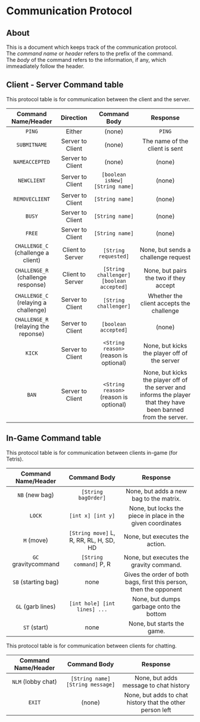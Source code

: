 # Communication Protocol  
## About  
This is a document which keeps track of the communication protocol.    
The _command name_ or _header_ refers to the prefix of the command.  
The _body_ of the command refers to the information, if any, which immeadiately follow the header.  
  
## Client - Server Command table  
This protocol table is for communication between the client and the server.  

|Command Name/Header                 |Direction       |Command Body                            |Response                                |
|:----------------------------------:|:--------------:|:--------------------------------------:|:--------------------------------------:|
|`PING`                              |Either          |(none)                                  |`PING`                                  |
|`SUBMITNAME`                        |Server to Client|(none)                                  |The name of the client is sent          |
|`NAMEACCEPTED`                      |Server to Client|(none)                                  |(none)                                  |
|`NEWCLIENT`                         |Server to Client|`[boolean isNew] [String name]`         |(none)                                  |
|`REMOVECLIENT`                      |Server to Client|`[String name]`                         |(none)                                  |
|`BUSY`                              |Server to Client|`[String name]`                         |(none)                                  |
|`FREE`                              |Server to Client|`[String name]`                         |(none)                                   |
|`CHALLENGE_C` (challenge a client)  |Client to Server|`[String requested]`                    |None, but sends a challenge request     |
|`CHALLENGE_R` (challenge response)  |Client to Server|`[String challenger] [boolean accepted]`|None, but pairs the two if they accept  |
|`CHALLENGE_C` (relaying a challenge)|Server to Client|`[String challenger]`                   |Whether the client accepts the challenge|
|`CHALLENGE_R` (relaying the reponse)|Server to Client|`[boolean accepted]`                    |(none)                                  |
|`KICK`                              |Server to Client|`<String reason>` (reason is optional)  |None, but kicks the player off of the server|
|`BAN`                               |Server to Client|`<String reason>` (reason is optional)  |None, but kicks the player off of the server and informs the player that they have been banned from the server.|

## In-Game Command table  
This protocol table is for communication between clients in-game (for Tetris).  

|Command Name/Header|Command Body                           |Response                                                          |
|:-----------------:|:-------------------------------------:|:----------------------------------------------------------------:|
|`NB` (new bag)     |`[String bagOrder]`                    |None, but adds a new bag to the matrix.                           |
|`LOCK`             |`[int x] [int y]`                      |None, but locks the piece in place in the given coordinates       |
|`M` (move)         |`[String move]` L, R, RR, RL, H, SD, HD|None, but executes the action.                                    |
|`GC` gravitycommand|`[String command]` P, R                |None, but executes the gravity command.                           |
|`SB` (starting bag)|none                                   |Gives the order of both bags, first this person, then the opponent|
|`GL` (garb lines)  |`[int hole] [int lines] ...`           |None, but dumps garbage onto the bottom                           |
|`ST` (start)       |none                                   |None, but starts the game.                                        |
  
This protocol table is for communication between clients for chatting.  
  
|Command Name/Header|Command Body                    |Response                                                 |
|:-----------------:|:------------------------------:|:-------------------------------------------------------:|
|`NLM` (lobby chat) |`[String name] [String message]`|None, but adds message to chat history                   |
|`EXIT`             |(none)                          |None, but adds to chat history that the other person left|
